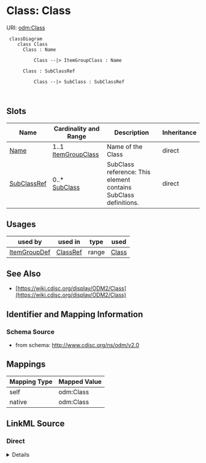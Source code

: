 # Class: Class



URI: [odm:Class](http://www.cdisc.org/ns/odm/v2.0/Class)



```mermaid
 classDiagram
    class Class
      Class : Name
        
          Class --|> ItemGroupClass : Name
        
      Class : SubClassRef
        
          Class --|> SubClass : SubClassRef
        
      
```




<!-- no inheritance hierarchy -->


## Slots

| Name | Cardinality and Range | Description | Inheritance |
| ---  | --- | --- | --- |
| [Name](Name.md) | 1..1 <br/> [ItemGroupClass](ItemGroupClass.md) | Name of the Class | direct |
| [SubClassRef](SubClassRef.md) | 0..* <br/> [SubClass](SubClass.md) | SubClass reference: This element contains SubClass definitions. | direct |





## Usages

| used by | used in | type | used |
| ---  | --- | --- | --- |
| [ItemGroupDef](ItemGroupDef.md) | [ClassRef](ClassRef.md) | range | [Class](Class.md) |






## See Also

* [https://wiki.cdisc.org/display/ODM2/Class](https://wiki.cdisc.org/display/ODM2/Class)

## Identifier and Mapping Information







### Schema Source


* from schema: http://www.cdisc.org/ns/odm/v2.0





## Mappings

| Mapping Type | Mapped Value |
| ---  | ---  |
| self | odm:Class |
| native | odm:Class |





## LinkML Source

<!-- TODO: investigate https://stackoverflow.com/questions/37606292/how-to-create-tabbed-code-blocks-in-mkdocs-or-sphinx -->

### Direct

<details>
```yaml
name: Class
from_schema: http://www.cdisc.org/ns/odm/v2.0
see_also:
- https://wiki.cdisc.org/display/ODM2/Class
slots:
- Name
- SubClassRef
slot_usage:
  Name:
    name: Name
    description: Name of the Class
    comments:
    - 'Conditional Required when ODM/@Context="Submission

      range:text

      Text must follow CDISC Controlled Terminology for General Observation Class.
      For analysis datasets, if the ItemGroupDef IsNonStandard attribute is used,
      the Class should not be provided.'
    domain_of:
    - Alias
    - MetaDataVersion
    - Standard
    - StudyEventGroupDef
    - StudyEventDef
    - ItemGroupDef
    - Class
    - SubClass
    - SourceItem
    - Resource
    - ItemDef
    - CodeList
    - MethodDef
    - Parameter
    - ReturnValue
    - ConditionDef
    - StudyObjective
    - StudyEndPoint
    - StudyTargetPopulation
    - StudyEstimand
    - Arm
    - Epoch
    - StudyTiming
    - TransitionTimingConstraint
    - AbsoluteTimingConstraint
    - RelativeTimingConstraint
    - DurationTimingConstraint
    - WorkflowDef
    - Transition
    - Branching
    - Criterion
    - ExceptionEvent
    - Organization
    - Location
    - Query
    range: ItemGroupClass
    required: true
  SubClassRef:
    name: SubClassRef
    multivalued: true
    domain_of:
    - Class
    range: SubClass
    inlined: true
    inlined_as_list: true
class_uri: odm:Class

```
</details>

### Induced

<details>
```yaml
name: Class
from_schema: http://www.cdisc.org/ns/odm/v2.0
see_also:
- https://wiki.cdisc.org/display/ODM2/Class
slot_usage:
  Name:
    name: Name
    description: Name of the Class
    comments:
    - 'Conditional Required when ODM/@Context="Submission

      range:text

      Text must follow CDISC Controlled Terminology for General Observation Class.
      For analysis datasets, if the ItemGroupDef IsNonStandard attribute is used,
      the Class should not be provided.'
    domain_of:
    - Alias
    - MetaDataVersion
    - Standard
    - StudyEventGroupDef
    - StudyEventDef
    - ItemGroupDef
    - Class
    - SubClass
    - SourceItem
    - Resource
    - ItemDef
    - CodeList
    - MethodDef
    - Parameter
    - ReturnValue
    - ConditionDef
    - StudyObjective
    - StudyEndPoint
    - StudyTargetPopulation
    - StudyEstimand
    - Arm
    - Epoch
    - StudyTiming
    - TransitionTimingConstraint
    - AbsoluteTimingConstraint
    - RelativeTimingConstraint
    - DurationTimingConstraint
    - WorkflowDef
    - Transition
    - Branching
    - Criterion
    - ExceptionEvent
    - Organization
    - Location
    - Query
    range: ItemGroupClass
    required: true
  SubClassRef:
    name: SubClassRef
    multivalued: true
    domain_of:
    - Class
    range: SubClass
    inlined: true
    inlined_as_list: true
attributes:
  Name:
    name: Name
    description: Name of the Class
    comments:
    - 'Conditional Required when ODM/@Context="Submission

      range:text

      Text must follow CDISC Controlled Terminology for General Observation Class.
      For analysis datasets, if the ItemGroupDef IsNonStandard attribute is used,
      the Class should not be provided.'
    from_schema: http://www.cdisc.org/ns/odm/v2.0
    rank: 1000
    alias: Name
    owner: Class
    domain_of:
    - Alias
    - MetaDataVersion
    - Standard
    - StudyEventGroupDef
    - StudyEventDef
    - ItemGroupDef
    - Class
    - SubClass
    - SourceItem
    - Resource
    - ItemDef
    - CodeList
    - MethodDef
    - Parameter
    - ReturnValue
    - ConditionDef
    - StudyObjective
    - StudyEndPoint
    - StudyTargetPopulation
    - StudyEstimand
    - Arm
    - Epoch
    - StudyTiming
    - TransitionTimingConstraint
    - AbsoluteTimingConstraint
    - RelativeTimingConstraint
    - DurationTimingConstraint
    - WorkflowDef
    - Transition
    - Branching
    - Criterion
    - ExceptionEvent
    - Organization
    - Location
    - Query
    range: ItemGroupClass
    required: true
  SubClassRef:
    name: SubClassRef
    description: 'SubClass reference: This element contains SubClass definitions.'
    from_schema: http://www.cdisc.org/ns/odm/v2.0
    rank: 1000
    multivalued: true
    identifier: false
    alias: SubClassRef
    owner: Class
    domain_of:
    - Class
    range: SubClass
    inlined: true
    inlined_as_list: true
class_uri: odm:Class

```
</details>